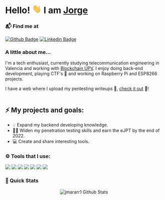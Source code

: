 <h1> Hello! <img src="https://raw.githubusercontent.com/ABSphreak/ABSphreak/master/gifs/Hi.gif" width="30px"> I am <a href="https://github.com/jmararr1">Jorge <a></h1>
</h1>

### 📬 Find me at
[![Github Badge](http://img.shields.io/badge/-Github-black?style=flat-square&logo=github&link=https://github.com/jmararr1)](https://github.com/jmararr1)
[![Linkedin Badge](https://img.shields.io/badge/-LinkedIn-blue?style=flat-square&logo=Linkedin&logoColor=white&link=https://www.linkedin.com/in/jorge-marco-arraez/)](https://www.linkedin.com/in/jorge-marco-arraez/)
### A little about me...

I'm a tech enthusiast, currently studying telecommunication engineering in Valencia and working with <a href="https://www.linkedin.com/company/blockchain-upv/mycompany/">Blockchain UPV<a>. I enjoy doing back-end development, playing CTF's 🚩 and working on Raspberry Pi and ESP8266 projects. 
  
I have a web where I upload my pentesting writeups 📝, <a href="https://jmararr1.github.io/">check it out<a> 👀!
<br/><br/> 
  
## ⚡️ My projects and goals:
- 💡 Expand my backend developing knowledge. <br>
- 🏴‍☠️ Widen my penetration testing skills and earn the eJPT by the end of 2022. <br>
- 💻 Create and share interesting tools. <br>


### ⚙️ Tools that I use:

<code><img height="30" src="https://cdn.jsdelivr.net/gh/devicons/devicon/icons/windows8/windows8-original.svg"></code>
<code><img height="30" src="https://cdn.jsdelivr.net/gh/devicons/devicon/icons/linux/linux-original.svg"></code>
<code><img height="30" src="https://cdn.jsdelivr.net/gh/devicons/devicon/icons/java/java-original.svg"></code>
<code><img height="30" src="https://cdn.jsdelivr.net/gh/devicons/devicon/icons/spring/spring-original.svg"></code>
<code><img height="30" src="https://cdn.jsdelivr.net/gh/devicons/devicon/icons/python/python-original.svg"></code>
<code><img height="30" src="https://cdn.jsdelivr.net/gh/devicons/devicon/icons/javascript/javascript-original.svg"></code>
<code><img height="30" src="https://cdn.jsdelivr.net/gh/devicons/devicon/icons/solidity/solidity-original.svg"></code> 

### 🚀 Quick Stats
<p align="center">
<img width="450" align="center" src="https://github-readme-stats-defcon27.vercel.app/api?username=jmararr1&show_icons=true&line_height=21&theme=radical" alt="jmararr1 Github Stats" />
</p>
